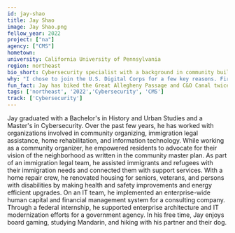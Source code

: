 ```yaml
---
id: jay-shao
title: Jay Shao
image: Jay Shao.png
fellow_year: 2022
project: ["na"]
agency: ["CMS"]
hometown: 
university: California University of Pennsylvania
region: northeast
bio_short: Cybersecurity specialist with a background in community building and support
why: "I chose to join the U.S. Digital Corps for a few key reasons. First, the program offers a chance to apply my skills and experiences to engaging, meaningful, and challenging work at the intersection of people, technology, and the public interest. Second, the program intentionally assembles a diverse cohort of fellows with various professional backgrounds and life experiences, united by a passion for civic tech. Third, the program strategically invests in the professional development and personal growth of its fellows. Ultimately, the U.S. Digital Corps presents a unique opportunity to support the U.S. Government, serve the American people, and protect our way of life."
fun_fact: Jay has biked the Great Allegheny Passage and C&O Canal twice—that's 300+ miles from Pittsburgh, PA to Washington, D.C. At the time of writing, Jay is currently in the middle of completing his third trip.
tags: ['northeast', '2022','Cybersecurity', 'CMS']
track: ['Cybersecurity']
---
```


Jay graduated with a Bachelor's in History and Urban Studies and a Master's in Cybersecurity. Over the past few years, he has worked with organizations involved in community organizing, immigration legal assistance, home rehabilitation, and information technology. While working as a community organizer, he empowered residents to advocate for their vision of the neighborhood as written in the community master plan. As part of an immigration legal team, he assisted immigrants and refugees with their immigration needs and connected them with support services. With a home repair crew, he renovated housing for seniors, veterans, and persons with disabilities by making health and safety improvements and energy efficient upgrades. On an IT team, he implemented an enterprise-wide human capital and financial management system for a consulting company. Through a federal internship, he supported enterprise architecture and IT modernization efforts for a government agency. In his free time, Jay enjoys board gaming, studying Mandarin, and hiking with his partner and their dog.
